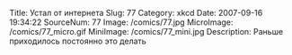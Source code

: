 Title: Устал от интернета 
Slug: 77 
Category: xkcd 
Date: 2007-09-16 19:34:22 
SourceNum: 77 
Image: /comics/77.jpg 
MicroImage: /comics/77_micro.gif 
MiniImage: /comics/77_mini.jpg 
Description: Раньше приходилось постоянно это делать 

